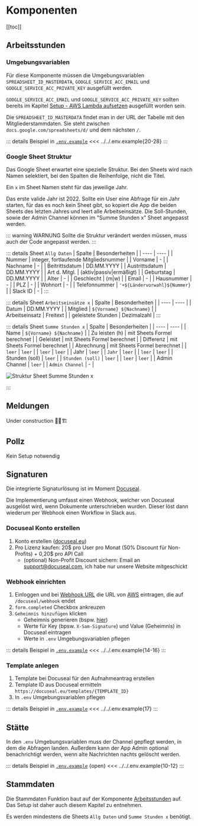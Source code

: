 # Komponenten

[[toc]]

## Arbeitsstunden

### Umgebungsvariablen

Für diese Komponente müssen die Umgebungsvariablen `SPREADSHEET_ID_MASTERDATA`, `GOOGLE_SERVICE_ACC_EMAIL` und `GOOGLE_SERVICE_ACC_PRIVATE_KEY` ausgefüllt werden.

`GOOGLE_SERVICE_ACC_EMAIL` und `GOOGLE_SERVICE_ACC_PRIVATE_KEY` sollten bereits im Kapitel [Setup - AWS Lambda aufsetzen](../hosting-and-slack/aws-lambda#umgebungsvariablen-definieren) ausgefüllt worden sein.

Die `SPREADSHEET_ID_MASTERDATA` findet man in der URL der Tabelle mit den Mitgliederstammdaten. Sie steht zwischen `docs.google.com/spreadsheets/d/` und dem nächsten `/`.

::: details Beispiel in [`.env.example`](https://github.com/Roy0815/slack-service-bot/blob/main/.env.example)
<<< ../../.env.example{20-28}
:::

### Google Sheet Struktur

Das Google Sheet erwartet eine spezielle Struktur. Bei den Sheets wird nach Namen selektiert, bei den Spalten die Reihenfolge, nicht die Titel.

Ein `x` im Sheet Namen steht für das jeweilige Jahr.

Das erste valide Jahr ist 2022. Sollte ein User eine Abfrage für ein Jahr starten, für das es noch kein Sheet gibt, so kopiert die App die beiden Sheets des letzten Jahres und leert alle Arbeitseinsätze. Die Soll-Stunden, sowie der Admin Channel können im "Summe Stunden x" Sheet angepasst werden.

::: warning WARNUNG
Sollte die Struktur verändert werden müssen, muss auch der Code angepasst werden.
:::

::: details Sheet `Allg Daten`
| Spalte | Besonderheiten |
| ---- | ---- |
| Nummer | integer, fortlaufende Mitgliedsnummer |
| Vorname | - |
| Nachname | - |
| Beitrittsdatum | DD.MM.YYYY |
| Austrittsdatum | DD.MM.YYYY |
| Art d. Mitgl. | (aktiv\|passiv\|ermäßigt) |
| Geburtstag | DD.MM.YYYY |
| Alter | - |
| Geschlecht | (m\|w) |
| Email | - |
| Hausnummer | - |
| PLZ | - |
| Wohnort | - |
| Telefonnummer | `'+${Ländervorwahl}${Nummer}` |
| Slack ID | - |
:::

::: details Sheet `Arbeitseinsätze x`
| Spalte | Besonderheiten |
| ---- | ---- |
| Datum | DD.MM.YYYY |
| Mitglied | `${Vorname} ${Nachname}` |
| Arbeitseinsatz | Freitext |
| geleistete Stunden | Dezimalzahl |
:::

::: details Sheet `Summe Stunden x`
| Spalte | Besonderheiten |
| ---- | ---- |
| Name | `${Vorname} ${Nachname}` |
| Zu leisten (h) | mit Sheets Formel berechnet |
| Geleistet | mit Sheets Formel berechnet |
| Differenz | mit Sheets Formel berechnet |
| Abrechnung | mit Sheets Formel berechnet |
| `leer` | `leer` |
| `leer` | `leer` |
| Jahr | `leer` |
| `Jahr` | `leer` |
| `leer` | `leer` |
| Stunden (soll) | `leer` |
| `Stunden (soll)` | `leer` |
| `leer` | `leer` |
| Admin Channel | `leer` |
| `Admin Channel` | - |

![Struktur Sheet Summe Stunden x](/images/arbeitsstunden-sheet-summe-stunden-x.png)

:::

## Meldungen

Under construction 👷🚧🏗️

## Pollz

Kein Setup notwendig

## Signaturen

Die integrierte Signaturlösung ist im Moment [Docuseal](https://www.docuseal.com/).

Die Implementierung umfasst einen Webhook, welcher von Docuseal ausgelöst wird, wenn Dokumente unterschrieben wurden. Dieser löst dann wiederum per Webhook einen Workflow in Slack aus.

### Docuseal Konto erstellen

1. Konto erstellen ([docuseal.eu](https://docuseal.eu/sign_up))
2. Pro Lizenz kaufen: 20$ pro User pro Monat (50% Discount für Non-Profits) + 0,20$ pro API Call
   - (optional) Non-Profit Discount sichern: Email an support@docuseal.com, ich habe nur unsere Website mitgeschickt

### Webhook einrichten

1. Einloggen und bei [Webhook URL](https://console.docuseal.eu/webhooks) die URL von [AWS](../hosting-and-slack/aws-lambda#aws-lambda-setup-fur-slack) eintragen, die auf `/docuseal/webhook` endet
2. `form.completed` Checkbox ankreuzen
3. `Geheimnis hinzufügen` klicken
   - Geheimnis generieren (bspw. [hier](https://jwtsecrets.com/#generator))
   - Werte für Key (bpsw. `X-Sam-Signature`) und Value (Geheimnis) in Docuseal eintragen
   - Werte in `.env` Umgebungsvariablen pflegen

::: details Beispiel in [`.env.example`](https://github.com/Roy0815/slack-service-bot/blob/main/.env.example)
<<< ../../.env.example{14-16}
:::

### Template anlegen

1. Template bei Docuseal für den Aufnahmeantrag erstellen
2. Template ID aus Docuseal ermitteln `https://docuseal.eu/templates/{TEMPLATE_ID}`
3. In `.env` Umgebungsvariablen pflegen

::: details Beispiel in [`.env.example`](https://github.com/Roy0815/slack-service-bot/blob/main/.env.example)
<<< ../../.env.example{17}
:::

## Stätte

In den `.env` Umgebungsvariablen muss der Channel gepflegt werden, in dem die Abfragen landen.
Außerdem kann der App Admin optional benachrichtigt werden, wenn alte Nachrichten nachts gelöscht werden.

::: details Beispiel in [`.env.example`](https://github.com/Roy0815/slack-service-bot/blob/main/.env.example) {open}
<<< ../../.env.example{10-12}
:::

## Stammdaten

Die Stammdaten Funktion baut auf der Komponente [Arbeitsstunden](#arbeitsstunden) auf. Das Setup ist daher auch diesem Kapitel zu entnehmen.

Es werden mindestens die Sheets `Allg Daten` und `Summe Stunden x` benötigt.
